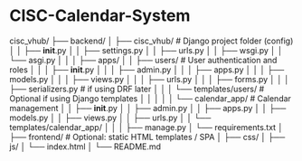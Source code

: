 # CISC-Calendar-System
cisc_vhub/
├── backend/
│   ├── cisc_vhub/                  # Django project folder (config)
│   │   ├── __init__.py
│   │   ├── settings.py
│   │   ├── urls.py
│   │   ├── wsgi.py
│   │   └── asgi.py
│   │
│   ├── apps/
│   │   ├── users/                  # User authentication and roles
│   │   │   ├── __init__.py
│   │   │   ├── admin.py
│   │   │   ├── apps.py
│   │   │   ├── models.py
│   │   │   ├── views.py
│   │   │   ├── urls.py
│   │   │   ├── forms.py
│   │   │   ├── serializers.py      # if using DRF later
│   │   │   └── templates/users/    # Optional if using Django templates
│   │   │
│   │   └── calendar_app/           # Calendar management
│   │       ├── __init__.py
│   │       ├── admin.py
│   │       ├── apps.py
│   │       ├── models.py
│   │       ├── views.py
│   │       ├── urls.py
│   │       └── templates/calendar_app/
│   │
│   ├── manage.py
│   └── requirements.txt
│
├── frontend/                       # Optional: static HTML templates / SPA
│   ├── css/
│   ├── js/
│   └── index.html
│
└── README.md
